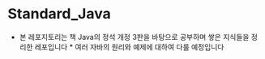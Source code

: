 # Standard_Java
* 본 레포지토리는 책 Java의 정석 개정 3판을 바탕으로 공부하며 쌓은 지식들을 정리한 레포입니다 * 여러 자바의 원리와 예제에 대하여 다룰 예정입니다
